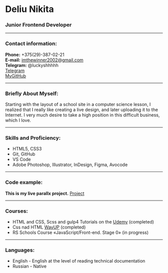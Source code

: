# Deliu Nikita

### Junior Frontend Developer

---

### Contact information:

**Phone:** +375(29)-387-02-21<br>
**E-mail:** imthewinner2002@gmail.com<br>
**Telegram:** @luckyshhhhh<br>
[Telegram](https://t.me/luckyshhhhh)<br>
[MyGitHub](https://github.com/webitprog)

---

### Briefly About Myself:

Starting with the layout of a school site in a computer science lesson, I realized that I really like creating a live design, and later uploading it to the Internet. I very much desire to take a high position in this difficult business, which I love.<br>

---

### Skills and Proficiency:

- HTML5, CSS3
- Git, GitHub
- VS Code
- Adobe Photoshop, Illustrator, InDesign, Figma, Avocode

---

### Code example:

**This is my live parallx project.**
[Project](https://github.com/webitprog/Mind-of-forest)

---

### Courses:

- HTML and CSS, Scss and gulp4 Tutorials on the [Udemy](https://www.udemy.com/course/webdeveloper/) (completed)<br>
- Css nad HTML [WayUP](https://wayup.in/ru/library/course10#3?utm_source=google&utm_medium=cpc&utm_campaign=Brand_Poisk_UA&utm_term=wayup_&utm_content=137200878169_587520603832_c) (completed)
- RS Schools Course «JavaScript/Front-end. Stage 0» (in progress)

---

### Languages:

- English \- English at the level of reading technical documentation<br>
- Russian \- Native
